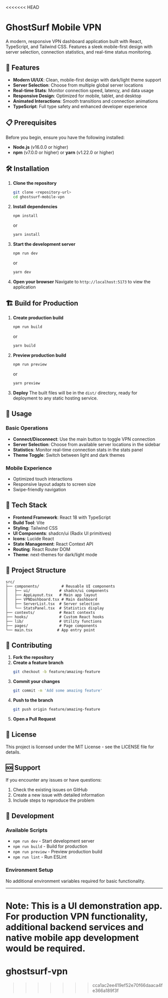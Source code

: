 <<<<<<< HEAD
# GhostSurf Mobile VPN

A modern, responsive VPN dashboard application built with React, TypeScript, and Tailwind CSS. Features a sleek mobile-first design with server selection, connection statistics, and real-time status monitoring.

## 🚀 Features

- **Modern UI/UX**: Clean, mobile-first design with dark/light theme support
- **Server Selection**: Choose from multiple global server locations
- **Real-time Stats**: Monitor connection speed, latency, and data usage
- **Responsive Design**: Optimized for mobile, tablet, and desktop
- **Animated Interactions**: Smooth transitions and connection animations
- **TypeScript**: Full type safety and enhanced developer experience

## 📋 Prerequisites

Before you begin, ensure you have the following installed:
- **Node.js** (v16.0.0 or higher)
- **npm** (v7.0.0 or higher) or **yarn** (v1.22.0 or higher)

## 🛠️ Installation

1. **Clone the repository**
   ```bash
   git clone <repository-url>
   cd ghostsurf-mobile-vpn
   ```

2. **Install dependencies**
   ```bash
   npm install
   ```
   or
   ```bash
   yarn install
   ```

3. **Start the development server**
   ```bash
   npm run dev
   ```
   or
   ```bash
   yarn dev
   ```

4. **Open your browser**
   Navigate to `http://localhost:5173` to view the application

## 🏗️ Build for Production

1. **Create production build**
   ```bash
   npm run build
   ```
   or
   ```bash
   yarn build
   ```

2. **Preview production build**
   ```bash
   npm run preview
   ```
   or
   ```bash
   yarn preview
   ```

3. **Deploy**
   The built files will be in the `dist/` directory, ready for deployment to any static hosting service.

## 📱 Usage

### Basic Operations
- **Connect/Disconnect**: Use the main button to toggle VPN connection
- **Server Selection**: Choose from available server locations in the sidebar
- **Statistics**: Monitor real-time connection stats in the stats panel
- **Theme Toggle**: Switch between light and dark themes

### Mobile Experience
- Optimized touch interactions
- Responsive layout adapts to screen size
- Swipe-friendly navigation

## 🧰 Tech Stack

- **Frontend Framework**: React 18 with TypeScript
- **Build Tool**: Vite
- **Styling**: Tailwind CSS
- **UI Components**: shadcn/ui (Radix UI primitives)
- **Icons**: Lucide React
- **State Management**: React Context API
- **Routing**: React Router DOM
- **Theme**: next-themes for dark/light mode

## 📁 Project Structure

```
src/
├── components/          # Reusable UI components
│   ├── ui/             # shadcn/ui components
│   ├── AppLayout.tsx   # Main app layout
│   ├── VPNDashboard.tsx # Main dashboard
│   ├── ServerList.tsx  # Server selection
│   └── StatsPanel.tsx  # Statistics display
├── contexts/           # React contexts
├── hooks/              # Custom React hooks
├── lib/                # Utility functions
├── pages/              # Page components
└── main.tsx           # App entry point
```

## 🤝 Contributing

1. **Fork the repository**
2. **Create a feature branch**
   ```bash
   git checkout -b feature/amazing-feature
   ```
3. **Commit your changes**
   ```bash
   git commit -m 'Add some amazing feature'
   ```
4. **Push to the branch**
   ```bash
   git push origin feature/amazing-feature
   ```
5. **Open a Pull Request**

## 📄 License

This project is licensed under the MIT License - see the LICENSE file for details.

## 🆘 Support

If you encounter any issues or have questions:
1. Check the existing issues on GitHub
2. Create a new issue with detailed information
3. Include steps to reproduce the problem

## 🔧 Development

### Available Scripts
- `npm run dev` - Start development server
- `npm run build` - Build for production
- `npm run preview` - Preview production build
- `npm run lint` - Run ESLint

### Environment Setup
No additional environment variables required for basic functionality.

---

**Note**: This is a UI demonstration app. For production VPN functionality, additional backend services and native mobile app development would be required.
=======
# ghostsurf-vpn
>>>>>>> cca1ac2ee419ef52e70f66daaca4fe366a189f3f
